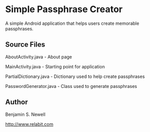 Simple Passphrase Creator
=================

A simple Android application that helps users create memorable passphrases.

Source Files
--------------

AboutActivity.java - About page

MainActivity.java - Starting point for application

PartialDictionary.java - Dictionary used to help create passphrases

PasswordGenerator.java - Class used to generate passphrases


Author
--------

Benjamin S. Newell

http://www.relabit.com
